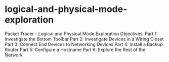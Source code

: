 # logical-and-physical-mode-exploration
Packet Tracer - Logical and Physical Mode Exploration
Objectives:
  Part 1: Investigate the Bottom Toolbar
  Part 2: Investigate Devices in a Wiring Closet
  Part 3: Connect End Devices to Networking Devices
  Part 4: Install a Backup Router
  Part 5: Configure a Hostname
  Part 6: Explore the Rest of the Network
